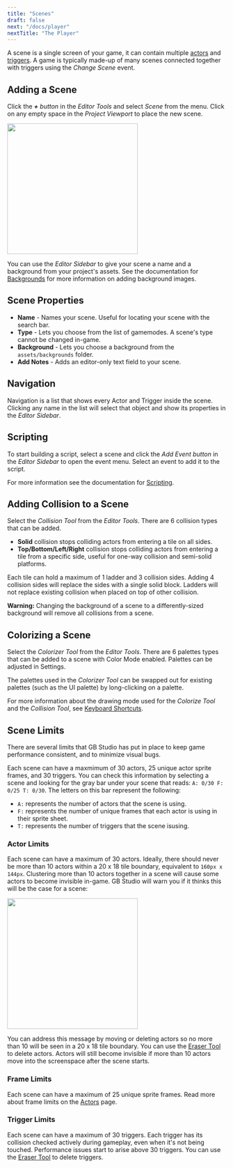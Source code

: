 ```yaml
---
title: "Scenes"
draft: false
next: "/docs/player"
nextTitle: "The Player"
---
```


A scene is a single screen of your game, it can contain multiple [actors](/docs/actors) and [triggers](/docs/triggers). A game is typically made-up of many scenes connected together with triggers using the _Change Scene_ event.

## Adding a Scene
Click the _**+** button_ in the _Editor Tools_ and select _Scene_ from the menu. Click on any empty space in the _Project Viewport_ to place the new scene.

<img src="/img/screenshots/add-scene.gif" style="width:300px"/>

You can use the _Editor Sidebar_ to give your scene a name and a background from your project's assets. See the documentation for [Backgrounds](/docs/backgrounds) for more information on adding background images.

## Scene Properties
- **Name** - Names your scene. Useful for locating your scene with the search bar.
- **Type** - Lets you choose from the list of gamemodes. A scene's type cannot be changed in-game.
- **Background** - Lets you choose a background from the `assets/backgrounds` folder.
- **Add Notes** - Adds an editor-only text field to your scene.

## Navigation
Navigation is a list that shows every Actor and Trigger inside the scene. Clicking any name in the list will select that object and show its properties in the _Editor Sidebar_.

## Scripting
To start building a script, select a scene and click the _Add Event button_ in the _Editor Sidebar_ to open the event menu. Select an event to add it to the script.

For more information see the documentation for [Scripting](/docs/scripting).

## Adding Collision to a Scene
Select the _Collision Tool_ from the _Editor Tools_. There are 6 collision types that can be added.

- **Solid** collision stops colliding actors from entering a tile on all sides.  
- **Top/Bottom/Left/Right** collision stops colliding actors from entering a tile from a specific side, useful for one-way collision and semi-solid platforms.

Each tile can hold a maximum of 1 ladder and 3 collision sides. Adding 4 collision sides will replace the sides with a single solid block. Ladders will not replace existing collision when placed on top of other collision.

**Warning:** Changing the background of a scene to a differently-sized background will remove all collisions from a scene.

## Colorizing a Scene
Select the _Colorizer Tool_ from the _Editor Tools_. There are 6 palettes types that can be added to a scene with Color Mode enabled. Palettes can be adjusted in Settings.

The palettes used in the _Colorizer Tool_ can be swapped out for existing palettes (such as the UI palette) by long-clicking on a palette.

For more information about the drawing mode used for the _Colorize Tool_ and the _Collision Tool_, see [Keyboard Shortcuts](/docs/keyboard-shortcuts).

## Scene Limits
There are several limits that GB Studio has put in place to keep game performance consistent, and to minimize visual bugs.

Each scene can have a maxmimum of 30 actors, 25 unique actor sprite frames, and 30 triggers. You can check this information by selecting a scene and looking for the gray bar under your scene that reads: ``A: 0/30 F: 0/25 T: 0/30``. The letters on this bar represent the following:
- ``A:`` represents the number of actors that the scene is using.
- ``F:`` represents the number of unique frames that each actor is using in their sprite sheet.
- ``T:`` represents the number of triggers that the scene isusing.

### Actor Limits
Each scene can have a maximum of 30 actors. Ideally, there should never be more than 10 actors within a 20 x 18 tile boundary, equivalent to ``160px x 144px``. Clustering more than 10 actors together in a scene will cause some actors to become invisible in-game. GB Studio will warn you if it thinks this will be the case for a scene:  

<img src ="https://user-images.githubusercontent.com/16776042/94731004-03c44100-035c-11eb-917f-c0589052e604.png" style="width:300px"/>  

You can address this message by moving or deleting actors so no more than 10 will be seen in a 20 x 18 tile boundary. You can use the [Eraser Tool](/docs/keyboard-shortcuts/#Game-World) to delete actors. Actors will still become invisible if more than 10 actors move into the screenspace after the scene starts.

### Frame Limits
Each scene can have a maximum of 25 unique sprite frames. Read more about frame limits on the [Actors](/docs/actors/#Frame-Limits) page.

### Trigger Limits
Each scene can have a maximum of 30 triggers. Each trigger has its collision checked actively during gameplay, even when it's not being touched. Performance issues start to arise above 30 triggers. You can use the [Eraser Tool](/docs/keyboard-shortcuts/#Game-World) to delete triggers.
